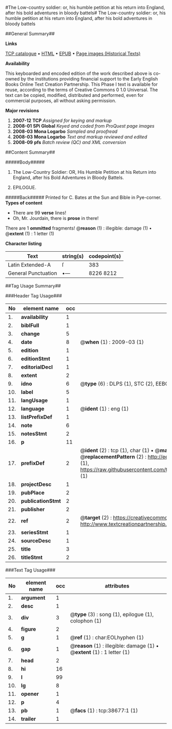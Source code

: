 #The Low-country soldier: or, his humble petition at his return into England, after his bold adventures in bloody battels#
The Low-country soldier: or, his humble petition at his return into England, after his bold adventures in bloody battels

##General Summary##

**Links**

[TCP catalogue](http://www.ota.ox.ac.uk/tcp/)  • 
[HTML](http://tei.it.ox.ac.uk/tcp/Texts-HTML/free/A49/A49313.html)  • 
[EPUB](http://tei.it.ox.ac.uk/tcp/Texts-EPUB/free/A49/A49313.epub) • 
[Page images (Historical Texts)](https://data.historicaltexts.jisc.ac.uk/view?pubId=eebo-99834179e&pageId=eebo-99834179e-38677-1)

**Availability**

This keyboarded and encoded edition of the
	       work described above is co-owned by the institutions
	       providing financial support to the Early English Books
	       Online Text Creation Partnership. This Phase I text is
	       available for reuse, according to the terms of Creative
	       Commons 0 1.0 Universal. The text can be copied,
	       modified, distributed and performed, even for
	       commercial purposes, all without asking permission.

**Major revisions**

1. __2007-12__ __TCP__ *Assigned for keying and markup*
1. __2008-01__ __SPi Global__ *Keyed and coded from ProQuest page images*
1. __2008-03__ __Mona Logarbo__ *Sampled and proofread*
1. __2008-03__ __Mona Logarbo__ *Text and markup reviewed and edited*
1. __2008-09__ __pfs__ *Batch review (QC) and XML conversion*

##Content Summary##

#####Body#####

1. The Low-Country Soldier: OR, His Humble Petition at his Return into England, after his Bold Adventures in Bloody Battels.

1. EPILOGUE.

#####Back#####
Printed for C. Bates at the Sun and Bible in Pye-corner.
**Types of content**

  * There are 99 **verse** lines!
  * Oh, Mr. Jourdain, there is **prose** in there!

There are 1 **ommitted** fragments! 
 @__reason__ (1) : illegible: damage (1)  •  @__extent__ (1) : 1 letter (1)

**Character listing**


|Text|string(s)|codepoint(s)|
|---|---|---|
|Latin Extended-A|ſ|383|
|General Punctuation|•—|8226 8212|

##Tag Usage Summary##

###Header Tag Usage###

|No|element name|occ|attributes|
|---|---|---|---|
|1.|__availability__|1||
|2.|__biblFull__|1||
|3.|__change__|5||
|4.|__date__|8| @__when__ (1) : 2009-03 (1)|
|5.|__edition__|1||
|6.|__editionStmt__|1||
|7.|__editorialDecl__|1||
|8.|__extent__|2||
|9.|__idno__|6| @__type__ (6) : DLPS (1), STC (2), EEBO-CITATION (1), PROQUEST (1), VID (1)|
|10.|__label__|5||
|11.|__langUsage__|1||
|12.|__language__|1| @__ident__ (1) : eng (1)|
|13.|__listPrefixDef__|1||
|14.|__note__|6||
|15.|__notesStmt__|2||
|16.|__p__|11||
|17.|__prefixDef__|2| @__ident__ (2) : tcp (1), char (1)  •  @__matchPattern__ (2) : ([0-9\-]+):([0-9IVX]+) (1), (.+) (1)  •  @__replacementPattern__ (2) : http://eebo.chadwyck.com/downloadtiff?vid=$1&page=$2 (1), https://raw.githubusercontent.com/textcreationpartnership/Texts/master/tcpchars.xml#$1 (1)|
|18.|__projectDesc__|1||
|19.|__pubPlace__|2||
|20.|__publicationStmt__|2||
|21.|__publisher__|2||
|22.|__ref__|2| @__target__ (2) : https://creativecommons.org/publicdomain/zero/1.0/ (1), http://www.textcreationpartnership.org/docs/. (1)|
|23.|__seriesStmt__|1||
|24.|__sourceDesc__|1||
|25.|__title__|3||
|26.|__titleStmt__|2||


###Text Tag Usage###

|No|element name|occ|attributes|
|---|---|---|---|
|1.|__argument__|1||
|2.|__desc__|1||
|3.|__div__|3| @__type__ (3) : song (1), epilogue (1), colophon (1)|
|4.|__figure__|2||
|5.|__g__|1| @__ref__ (1) : char:EOLhyphen (1)|
|6.|__gap__|1| @__reason__ (1) : illegible: damage (1)  •  @__extent__ (1) : 1 letter (1)|
|7.|__head__|2||
|8.|__hi__|16||
|9.|__l__|99||
|10.|__lg__|8||
|11.|__opener__|1||
|12.|__p__|4||
|13.|__pb__|1| @__facs__ (1) : tcp:38677:1 (1)|
|14.|__trailer__|1||
